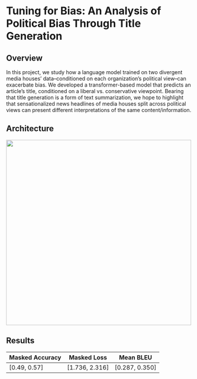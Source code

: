 # Tuning for Bias: An Analysis of Political Bias Through Title Generation

## Overview
In this project, we study how a language model trained on two divergent media houses’ data–conditioned on each organization’s political view–can exacerbate bias. We developed a transformer-based model that predicts an article’s title, conditioned on a liberal vs. conservative viewpoint. Bearing that title generation is a form of text summarization, we hope to highlight that sensationalized news headlines of media houses split across political views can present different interpretations of the same content/information.


## Architecture

<img src="https://github.com/raichandanisagar/text-to-title/blob/main/report/bert-image-example.jpeg" width="500"/>

## Results
| Masked Accuracy | Masked Loss    | Mean BLEU      |
|-----------------|----------------|----------------|
| [0.49, 0.57]    | [1.736, 2.316] | [0.287, 0.350] |
